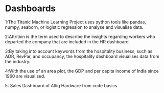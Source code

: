 # Dashboards

1:The Titanic Machine Learning Project uses python tools like pandas, numpy, seaborn, or logistic regression to analyse and visualise data.

2:Attrition is the term used to describe the insights regarding workers who departed the company that are included in the HR dashboard.

3:By taking into account keywords from the hospitality business, such as ADR, RevPar, and occupancy, the hospitality dashboard visualises data from the industry.

4:With the use of an area plot, the GDP and per capita income of India since 1960 are visualised.

5: Sales Dashboard of Atliq Hardware from code basics.
